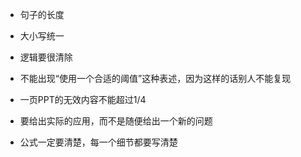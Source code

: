 - 句子的长度
- 大小写统一
- 逻辑要很清除
- 不能出现“使用一个合适的阈值”这种表述，因为这样的话别人不能复现

- 一页PPT的无效内容不能超过1/4

- 要给出实际的应用，而不是随便给出一个新的问题

- 公式一定要清楚，每一个细节都要写清楚